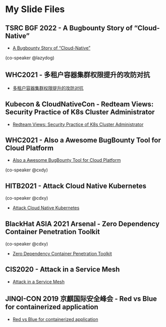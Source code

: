 # My Slide Files

## TSRC BGF 2022 - A Bugbounty Story of “Cloud-Native”

* [A Bugbounty Story of “Cloud-Native”](./%5BTSRC%20BGF%202021%5D%20A%20Bugbounty%20Story%20of%20%E2%80%9CCloud-Native%E2%80%9D.pptx.pdf)

(co-speaker @lazydog)

## WHC2021 - 多租户容器集群权限提升的攻防对抗

* [多租户容器集群权限提升的攻防对抗](./2021+WHC+-+多租户容器集群权限提升的攻防对抗.pdf)

## Kubecon & CloudNativeCon - Redteam Views: Security Practice of K8s Cluster Administrator

* [Redteam Views: Security Practice of K8s Cluster Administrator](./CNCF%20KubeCon%20%26%20CloudNativeCon%20-%20Redteam%20Views%20Security%20Practice%20of%20K8s%20Cluster%20Administrator.pdf)


## WHC2021 - Also a Awesome BugBounty Tool for Cloud Platform

* [Also a Awesome BugBounty Tool for Cloud Platform](./2021%20WHC2021%20CDK-Also-a-Awesome-BugBounty-Tool-for-Cloud-Platform.pptx.pdf)

(co-speaker @cxdy)

## HITB2021 - Attack Cloud Native Kubernetes 

(co-speaker @cdxy)

* [Attack Cloud Native Kubernetes](./2021%20HITB%20-%20Attack%20Cloud%20Native%20Kubernetes.pdf)

## BlackHat ASIA 2021 Arsenal - Zero Dependency Container Penetration Toolkit

(co-speaker @cdxy)

* [Zero Dependency Container Penetration Toolkit](./2021%20BlackHat%20ASIA%20Arsenal%20-%20Zero%20Dependency%20Container%20Penetration%20Toolkit.pdf)

## CIS2020 - Attack in a Service Mesh

* [Attack in a Service Mesh](./2020%20CIS%20-%20Attack%20in%20a%20Service%20Mesh%20-%20Public.pptx.pdf)

## JINQI-CON 2019 京麒国际安全峰会 - Red vs Blue for containerized application

* [Red vs Blue for containerized application](./2019%20jingqicon%20-%20Red%20vs%20Blue%20for%20containerized%20application.pdf)
